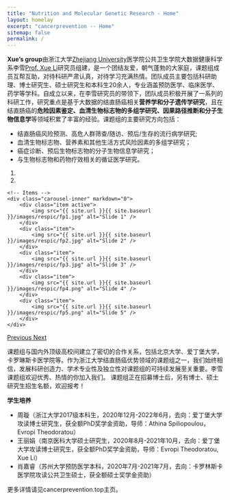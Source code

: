 ```yaml
---
title: "Nutrition and Molecular Genetic Research - Home"
layout: homelay
excerpt: "cancerprevention -- Home"
sitemap: false
permalink: /
---
```


**Xue’s group**由浙江大学[Zhejiang University](https://www.zju.edu.cn/english/)医学院公共卫生学院大数据健康科学系李雪[Prof. Xue Li](https://www.cancerprevention.top/)研究员组建，是一个团结友爱，朝气蓬勃的大家庭，课题组成员互帮互助，对待科研严肃认真，对待学习充满热情。团队成员主要包括科研助理、博士研究生、硕士研究生和本科生20余人，专业涵盖预防医学、临床医学、药学等学科。自成立以来，在李雪研究员的带领下，团队成员积极开展了一系列的科研工作，研究重点是基于大数据的结直肠癌相关**营养学和分子遗传学研究**，且在结直肠癌的**危险因素鉴定、血清生物标志物的多组学研究、因果路径推断和分子生物信息学**等领域积累了丰富的经验。课题组的主要研究方向包括： 

* 结直肠癌风险预测、高危人群筛查/随访、预后/生存的流行病学研究; 
* 血清生物标志物、营养素和其他生活方式风险因素的多组学研究；
* 癌症诊断、预后生物标志物的分子生物信息学研究；
* 与生物标志物和药物疗效相关的循证医学研究。

<div markdown="0" id="carousel" class="carousel slide" data-ride="carousel" data-interval="4000" data-pause="hover" >
    <!-- Menu -->
    <ol class="carousel-indicators">
        <li data-target="#carousel" data-slide-to="0" class="active"></li>
        <li data-target="#carousel" data-slide-to="1"></li>
        <!-- <li data-target="#carousel" data-slide-to="2"></li>
        <li data-target="#carousel" data-slide-to="3"></li>
        <li data-target="#carousel" data-slide-to="4"></li>
        <li data-target="#carousel" data-slide-to="5"></li>
        <li data-target="#carousel" data-slide-to="6"></li> -->
    </ol>

    <!-- Items -->
    <div class="carousel-inner" markdown="0">
        <div class="item active">
            <img src="{{ site.url }}{{ site.baseurl }}/images/respic/fp1.jpg" alt="Slide 1" />
        </div>
        <div class="item">
            <img src="{{ site.url }}{{ site.baseurl }}/images/respic/fp2.jpg" alt="Slide 2" />
        </div>
        <div class="item">
            <img src="{{ site.url }}{{ site.baseurl }}/images/respic/fp3.jpg" alt="Slide 3" />
        </div>
        <div class="item">
            <img src="{{ site.url }}{{ site.baseurl }}/images/respic/fp4.png" alt="Slide 4" />
        </div>
        <div class="item">
            <img src="{{ site.url }}{{ site.baseurl }}/images/respic/fp5.png" alt="Slide 5" />
        </div>
    </div>
  <a class="left carousel-control" href="#carousel" role="button" data-slide="prev">
    <span class="glyphicon glyphicon-chevron-left" aria-hidden="true"></span>
    <span class="sr-only">Previous</span>
  </a>
  <a class="right carousel-control" href="#carousel" role="button" data-slide="next">
    <span class="glyphicon glyphicon-chevron-right" aria-hidden="true"></span>
    <span class="sr-only">Next</span>
  </a>
</div>


课题组与国内外顶级高校间建立了密切的合作关系，包括北京大学、爱丁堡大学，卡罗琳斯卡医学院等。作为浙江大学结直肠癌优势领域的课题组之一，我们始终相信，发展科研创造力、学术专业性及独立性对课题组的可持续发展至关重要。李雪课题组欢迎优秀、热情的你加入我们。
课题组正在招募博士后，另有博士、硕士研究生招生名额，欢迎报考！

**学生培养** 
* 周璇（浙江大学2017级本科生，2020年12月-2022年6月，去向：爱丁堡大学攻读博士研究生，获全额PhD奖学金资助，导师：Athina Spiliopoulou，Evropi Theodoratou）
* 王丽娟（南京医科大学硕士研究生，2020年8月-2021年10月，去向：爱丁堡大学攻读博士研究生，获全额PhD奖学金资助，导师：Evropi Theodoratou, Xue Li）
* 肖嘉睿（苏州大学预防医学本科，2020年7月-2021年7月，去向：卡罗林斯卡医学院攻读公共卫生硕士，获全额硕士奖学金资助）

更多详情请见cancerprevention.top主页。


